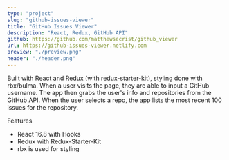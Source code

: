 ```yaml
---
type: "project"
slug: "github-issues-viewer"
title: "GitHub Issues Viewer"
description: "React, Redux, GitHub API"
github: https://github.com/matthewsecrist/github_viewer
url: https://github-issues-viewer.netlify.com
preview: "./preview.png"
header: "./header.png"
---
```


Built with React and Redux (with redux-starter-kit), styling done with rbx/bulma. When a user visits the page, they are able to input a GitHub username. The app then grabs the user's info and repositories from the GitHub API. When the user selects a repo, the app lists the most recent 100 issues for the repository.

Features

- React 16.8 with Hooks
- Redux with Redux-Starter-Kit
- rbx is used for styling
